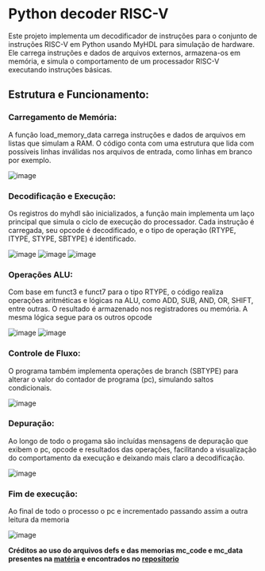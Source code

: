 # Python decoder RISC-V

Este projeto implementa um decodificador de instruções para o conjunto de instruções RISC-V em Python usando MyHDL para simulação de hardware. 
Ele carrega instruções e dados de arquivos externos, armazena-os em memória, e simula o comportamento de um processador RISC-V executando instruções básicas.

## Estrutura e Funcionamento:

### Carregamento de Memória:
A função load_memory_data carrega instruções e dados de arquivos em listas que simulam a RAM. O código conta com uma estrutura que
lida com possíveis linhas inválidas nos arquivos de entrada, como linhas em branco por exemplo.

![image](https://github.com/user-attachments/assets/3e3339d9-ce88-4e17-8de1-b1878a2dcefb)

### Decodificação e Execução: 
Os registros do myhdl são inicializados, a função main implementa um laço principal que simula o ciclo de execução do processador. 
Cada instrução é carregada, seu opcode é decodificado, e o tipo de operação (RTYPE, ITYPE, STYPE, SBTYPE) é identificado.

![image](https://github.com/user-attachments/assets/3c4bf5ae-7590-4e77-8ebd-f21e745373ba)
![image](https://github.com/user-attachments/assets/8bdc3a59-1bc8-43b4-a728-50fe1e71c348)
![image](https://github.com/user-attachments/assets/696c08e5-c053-41c0-b5a6-3c05da094584)

### Operações ALU: 

Com base em funct3 e funct7 para o tipo RTYPE, o código realiza operações aritméticas e lógicas na ALU, como ADD, SUB, AND, OR, SHIFT, entre outras. 
O resultado é armazenado nos registradores ou memória. A mesma lógica segue para os outros opcode

![image](https://github.com/user-attachments/assets/f8ec4f3f-9eab-462a-82e7-c89baba2afa8)
![image](https://github.com/user-attachments/assets/9e6608a3-0df8-4960-9987-651b4abf4eb0)

### Controle de Fluxo: 
O programa também implementa operações de branch (SBTYPE) para alterar o valor do contador de programa (pc), simulando saltos condicionais.

![image](https://github.com/user-attachments/assets/9535b576-a6b6-40c9-bb6a-99a46dcd3b19)

### Depuração: 
Ao longo de todo o progama são incluídas mensagens de depuração que exibem o pc, opcode e resultados das operações, 
facilitando a visualização do comportamento da execução e deixando mais claro a decodificação.

![image](https://github.com/user-attachments/assets/39d2649c-e377-4b00-91ca-b0d691f54ffb)

### Fim de execução:
Ao final de todo o processo o pc e incrementado passando assim a outra leitura da memoria 

![image](https://github.com/user-attachments/assets/5e964094-c641-4841-90a6-08c061ed9843)


**Créditos ao uso do arquivos defs e das memorias mc_code e mc_data presentes na [matéria](https://medium.com/programmatic/how-to-design-a-risc-v-processor-12388e1163c)
e encontrados no [repositorio](https://github.com/shirishbahirat/cpu)**


